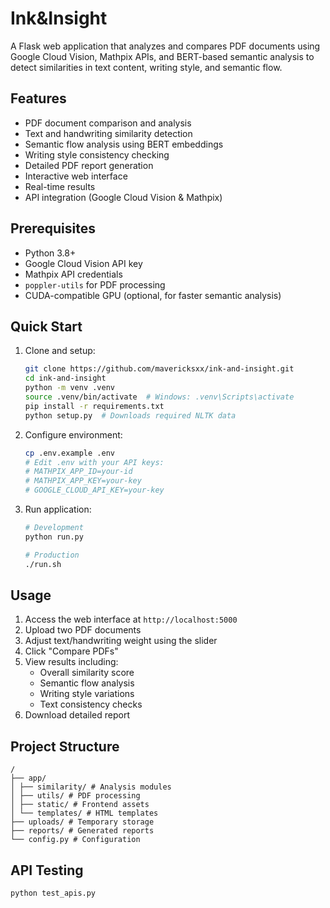# Ink&Insight

A Flask web application that analyzes and compares PDF documents using Google Cloud Vision, Mathpix APIs, and BERT-based semantic analysis to detect similarities in text content, writing style, and semantic flow.

## Features
- PDF document comparison and analysis
- Text and handwriting similarity detection
- Semantic flow analysis using BERT embeddings
- Writing style consistency checking
- Detailed PDF report generation
- Interactive web interface
- Real-time results
- API integration (Google Cloud Vision & Mathpix)

## Prerequisites
- Python 3.8+
- Google Cloud Vision API key
- Mathpix API credentials
- `poppler-utils` for PDF processing
- CUDA-compatible GPU (optional, for faster semantic analysis)

## Quick Start

1. Clone and setup:
   ```bash
   git clone https://github.com/mavericksxx/ink-and-insight.git
   cd ink-and-insight
   python -m venv .venv
   source .venv/bin/activate  # Windows: .venv\Scripts\activate
   pip install -r requirements.txt
   python setup.py  # Downloads required NLTK data
   ```

2. Configure environment:
   ```bash
   cp .env.example .env
   # Edit .env with your API keys:
   # MATHPIX_APP_ID=your-id
   # MATHPIX_APP_KEY=your-key
   # GOOGLE_CLOUD_API_KEY=your-key
   ```

3. Run application:
   ```bash
   # Development
   python run.py

   # Production
   ./run.sh
   ```

## Usage
1. Access the web interface at `http://localhost:5000`
2. Upload two PDF documents
3. Adjust text/handwriting weight using the slider
4. Click "Compare PDFs"
5. View results including:
   - Overall similarity score
   - Semantic flow analysis
   - Writing style variations
   - Text consistency checks
6. Download detailed report

## Project Structure
```
/
├── app/
│ ├── similarity/ # Analysis modules
│ ├── utils/ # PDF processing
│ ├── static/ # Frontend assets
│ └── templates/ # HTML templates
├── uploads/ # Temporary storage
├── reports/ # Generated reports
└── config.py # Configuration
```

## API Testing
```bash
python test_apis.py
```
